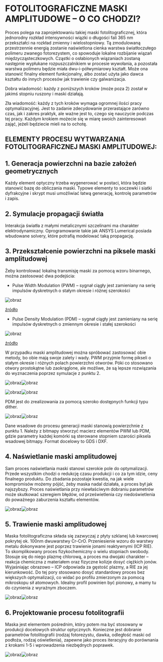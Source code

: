 # FOTOLITOGRAFICZNE MASKI AMPLITUDOWE – O CO CHODZI?

Proces polega na zaprojektowaniu takiej maski fotolitograficznej, która jednorodny rozkład intensywności wiązki o długości fali 365 nm przekształci na rozkład zmienny i wielostopniowy. Tą zmodulowaną przestrzennie energią zostanie naświetlona cienka warstwa światłoczułego polimeru zwanego fotorezystem, co spowoduje lokalne rozbijanie wiązań międzycząsteczkowych. Cząstki o osłabionych wiązaniach zostaną następnie wypłukane rozpuszczalnikiem w procesie wywołania, a pozostała warstwa polimeru będzie miała dwu-i-półwymiarowy kształt. Może ona stanowić finalny element funkcjonalny, albo zostać użyta jako dawca kształtu do innych procesów jak trawienie czy galwanizacja.

Dobra wiadomość: każdy z poniższych kroków (może poza 2) został w jakimś stopniu ruszony i maski działają.

Zła wiadomość: każdy z tych kroków wymaga ogromnej ilości pracy optymalizacyjnej. Jest to zadanie zdecydowanie przerastające zarówno czas, jak i zakres praktyk, ale ważne jest to, czego się nauczycie podczas tej pracy. Każdym krokiem możecie się w miarę swoich zainteresowań zająć, jeżeli będziecie mieli na to ochotę.

## ELEMENTY PROCESU WYTWARZANIA FOTOLITOGRAFICZNEJ MASKI AMPLITUDOWEJ:

## 1.	Generacja powierzchni na bazie założeń geometrycznych

Każdy element optyczny trzeba wygenerować w postaci, która będzie stanowić bazę do obliczania maski. Typowe elementy to soczewki i siatki dyfrakcyjne i skrypt musi umożliwiać łatwą generację, kontrolę parametrów i zapis.

## 2.	Symulacje propagacji światła

Interakcja światła z małymi metalicznymi szczelinami ma charakter elektrodynamiczny. Oprogramowanie takie jak ANSYS Lumerical posiada wbudowane solvery, które potrafią modelować taką propagację.

## 3.	Przekształcenie powierzchni na piksele maski amplitudowej

Żeby kontrolować lokalną transmisję maski za pomocą wzoru binarnego, można zastosować dwa podejścia:

- Pulse Width Modulation (PWM) – sygnał ciągły jest zamieniany na serię impulsów dyskretnych o stałym okresie i różnej szerokości

![obraz](https://github.com/user-attachments/assets/4f10c128-dfe3-4942-a8ef-06edde440b44)

[źródło](https://www.realdigital.org/doc/333049590c67cb553fc7f9880b2f79c3)

- Pulse Density Modulation (PDM) – sygnał ciągły jest zamieniany na serię impulsów dyskretnych o zmiennym okresie i stałej szerokości

![obraz](https://github.com/user-attachments/assets/c72343a5-793a-46d1-91a3-20d35cb18008)

[źródło](https://www.realdigital.org/doc/333049590c67cb553fc7f9880b2f79c3)

W przypadku maski amplitudowej można spróbować zastosować obie metody, bo obie mają swoje zalety i wady. PWM przyjmie formę pikseli o stałym okresie i różnych polach powierzchni otworów. Póki co stosowano otwory prostokątne lub zaokrąglone, ale możliwe, że są lepsze rozwiązania do wyznaczenia poprzez symulacje z punktu 2.

![obraz](https://github.com/user-attachments/assets/89963b21-dd67-416c-b832-293b01b6dd0c)![obraz](https://github.com/user-attachments/assets/9231d4ba-2007-4d43-b0c6-79c88e434243)

![obraz](https://github.com/user-attachments/assets/ddddaf13-7090-4ea0-a004-1bb05dd2d46a)![obraz](https://github.com/user-attachments/assets/07e084c3-afa8-4e3e-a6be-9dd2c2659e3d)

PDM jest do zrealizowania za pomocą szeroko dostępnych funkcji typu dither.

![obraz](https://github.com/user-attachments/assets/c6ab1e74-5303-465c-a308-2588598ff801)![obraz](https://github.com/user-attachments/assets/8b5a3e73-1860-467b-ba84-0716e8a70fd6)

Dane wsadowe do procesu generacji maski stanowią powierzchnie z punktu 1. Należy z bitmapy stworzyć macierz elementów PWM lub PDM, gdzie parametry każdej komórki są sterowane stopniem szarości piksela wsadowej bitmapy. Format docelowy to GDS i DXF.

## 4.	Naświetlanie maski amplitudowej

Sam proces naświetlania maski stanowi szerokie pole do optymalizacji. Przede wszystkim chodzi o redukcję czasu produkcji i co za tym idzie, ceny finalnego produktu. Do zbadania pozostaje kwestia, na jak wiele kompromisów możemy pójść, żeby maska nadal działała, a proces był jak najszybszy.
Proces naświetlania przy niewłaściwym dobraniu parametrów może skutkować szeregiem błędów, od prześwietlenia czy niedoświetlenia do poważnego zaburzenia kształtu elementów.

![obraz](https://github.com/user-attachments/assets/5ea65855-cca8-4fb1-bb05-df07e34daee7)![obraz](https://github.com/user-attachments/assets/cde64133-2714-4aec-bcd6-cdbf4de0ae84)

## 5.	Trawienie maski amplitudowej

Maska fotolitograficzna składa się zazwyczaj z płyty szklanej lub kwarcowej pokrytej ok. 100nm dwuwarstwy Cr-CrO. Przeniesienie wzoru do warstwy metalu dokonywane jest poprzez trawienie jonami reaktywnymi (ICP RIE). To skomplikowany proces fizykochemiczny o wielu stopniach swobody. Stosuje się do niego plazmę chlorową, a proces ma dwojaki charakter – reakcja chemiczna z materiałem oraz fizyczne kolizje dosyć ciężkich jonów. Wyjaśniając obrazowo – ICP odpowiada za gęstość plazmy, a RIE za jej kierunkowość. Do tej pory stosowano dosyć standardowy proces bez większych optymalizacji, co widać po profilu zmierzonym za pomocą mikroskopu sił atomowych. Idealny profil powinien być pionowy, a mamy tu do czynienia z wyraźnym zboczem.

![obraz](https://github.com/user-attachments/assets/dd264ce9-585c-499e-96cf-7bc6ae23d0e5)![obraz](https://github.com/user-attachments/assets/65bb5eff-ea84-4fcb-96d5-62940072f476)

## 6.	Projektowanie procesu fotolitografii

Maska jest elementem pośrednim, który potem ma być stosowany w produkcji docelowych struktur optycznych. Konieczne jest dobranie parametrów fotolitografii (rodzaj fotorezystu, dawka, odległość maski od podłoża, rodzaj oświetlenia), zapewne jako proces iteracyjny do porównania z krokami 1-5 i wprowadzenia niezbędnych poprawek.

![obraz](https://github.com/user-attachments/assets/b3d05e9c-92f2-42c7-b790-46e4383017bd)![obraz](https://github.com/user-attachments/assets/1de42a71-bfe3-4a5e-8e99-0b9db9455858)







